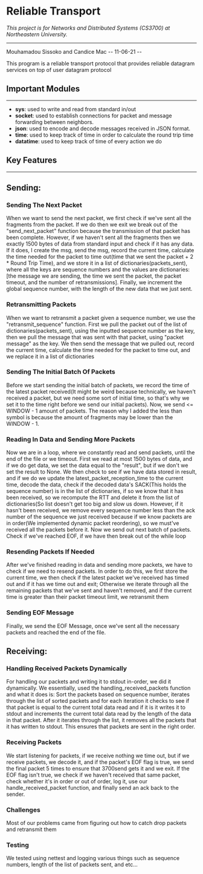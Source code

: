 # Reliable Transport 
*This project is for Networks and Distributed Systems (CS3700) at Northeastern University.*

***
Mouhamadou Sissoko and Candice Mac -- 11-06-21 --

This program is a reliable transport protocol that provides reliable datagram services on top of user datagram protocol

## Important Modules
***

* **sys**: used to write and read from standard in/out
* **socket**: used to establish connections for packet and message forwarding between neighbors.
* **json**: used to encode and decode messages received in JSON format.
* **time**: used to keep track of time in order to calculate the round trip time
* **datatime**: used to keep track of time of every action we do

## Key Features
***

## Sending:

### Sending The Next Packet

When we want to send the next packet, we first check if we've sent all the fragments from the packet. If we do then we
exit we break out of the "send_next_packet" function because the transmission of that packet has been complete. However,
if we haven't sent all the fragments then we exactly 1500 bytes of data from standard input and check if it has any
data. If it does, I create the msg, send the msg, record the current time, calculate the time needed for the packet to
time out(time that we sent the packet + 2 * Round Trip Time), and we store it in a list of dictionaries(packets_sent),
where all the keys are sequence numbers and the values are dictionaries:
[the message we are sending, the time we sent the packet, the packet timeout, and the number of retransmissions].
Finally, we increment the global sequence number, with the length of the new data that we just sent.

### Retransmitting Packets

When we want to retransmit a packet given a sequence number, we use the "retransmit_sequence" function. First we pull
the packet out of the list of dictionaries(packets_sent), using the inputted sequence number as the key, then we pull
the message that was sent with that packet, using "packet message" as the key. We then send the message that we pulled
out, record the current time, calculate the time needed for the packet to time out, and we replace it in a list of
dictionaries

### Sending The Initial Batch Of Packets

Before we start sending the initial batch of packets, we record the time of the latest packet received(It might be weird
because technically, we haven't received a packet, but we need some sort of initial time, so that's why we set it to the
time right before we send our initial packets). Now, we send <= WINDOW - 1 amount of packets. The reason why I added the
less than symbol is because the amount of fragments may be lower than the WINDOW - 1.

### Reading In Data and Sending More Packets

Now we are in a loop, where we constantly read and send packets, until the end of the file or we timeout. First we read
at most 1500 bytes of data, and if we do get data, we set the data equal to the "result", but if we don't we set the
result to None. We then check to see if we have data stored in result, and if we do we update the
latest_packet_reception_time to the current time, decode the data, check if the decoded data's SACK(This holds the
sequence number) is in the list of dictionaries, if so we know that it has been received, so we recompute the RTT and
delete it from the list of dictionaries(So list doesn't get too big and slow us down. However, if it hasn't been
received, we remove every sequence number less than the ack number of the sequence we just received because if we know
packets are in order(We implemented dynamic packet reordering), so we must've received all the packets before it. Now we
send out next batch of packets. Check if we've reached EOF, if we have then break out of the while loop

### Resending Packets If Needed

After we've finished reading in data and sending more packets, we have to check if we need to resend packets. In order
to do this, we first store the current time, we then check if the latest packet we've received has timed out and if it
has we time out and exit; Otherwise we iterate through all the remaining packets that we've sent and haven't removed,
and if the current time is greater than their packet timeout limit, we retransmit them

### Sending EOF Message

Finally, we send the EOF Message, once we've sent all the necessary packets and reached the end of the file.

## Receiving:

### Handling Received Packets Dynamically

For handling our packets and writing it to stdout in-order, we did it dynamically. We essentially, used the
handling_received_packets function and what it does is: Sort the packets based on sequence number, iterates through the
list of sorted packets and for each iteration it checks to see if that packet is equal to the current total data read
and if it is it writes it to stdout and increments the current total data read by the length of the data in that packet.
After it iterates through the list, it removes all the packets that it has written to stdout. This ensures that packets
are sent in the right order.

### Receiving Packets

We start listening for packets, if we receive nothing we time out, but if we receive packets, we decode it, and if the
packet's EOF flag is true, we send the final packet 5 times to ensure that 3700send gets it and we exit. If the EOF flag
isn't true, we check if we haven't received that same packet, check whether it's in order or out of order, log it, use
our handle_received_packet function, and finally send an ack back to the sender.

### Challenges

Most of our problems came from figuring out how to catch drop packets and retransmit them

### Testing

We tested using nettest and logging various things such as sequence numbers, length of the list of packets sent, and etc...


 
